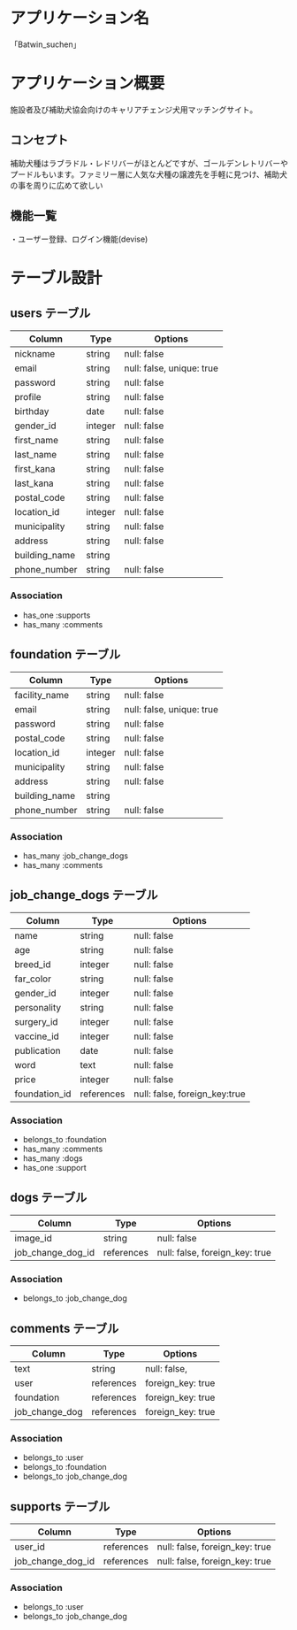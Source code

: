 # アプリケーション名
「Batwin_suchen」

# アプリケーション概要
施設者及び補助犬協会向けのキャリアチェンジ犬用マッチングサイト。

## コンセプト
補助犬種はラブラドル・レドリバーがほとんどですが、ゴールデンレトリバーやプードルもいます。ファミリー層に人気な犬種の譲渡先を手軽に見つけ、補助犬の事を周りに広めて欲しい

## 機能一覧
・ユーザー登録、ログイン機能(devise)



# テーブル設計

## users テーブル

| Column           | Type          | Options                   |
| ---------------- | ------------- | ------------------------- |
| nickname         | string        | null: false               |
| email            | string        | null: false, unique: true |
| password         | string        | null: false               |
| profile          | string        | null: false               |
| birthday         | date          | null: false               |
| gender_id        | integer       | null: false               |
| first_name       | string        | null: false               |
| last_name        | string        | null: false               |
| first_kana       | string        | null: false               |
| last_kana        | string        | null: false               |
| postal_code      | string        | null: false               |
| location_id      | integer       | null: false               |
| municipality     | string        | null: false               |
| address          | string        | null: false               |
| building_name    | string        |                           |
| phone_number     | string        | null: false               |

### Association

- has_one :supports
- has_many :comments

## foundation テーブル

| Column           | Type          | Options                   |
| ---------------- | ------------- | ------------------------- |
| facility_name    | string        | null: false               |
| email            | string        | null: false, unique: true |
| password         | string        | null: false               |
| postal_code      | string        | null: false               |
| location_id      | integer       | null: false               |
| municipality     | string        | null: false               |
| address          | string        | null: false               |
| building_name    | string        |                           |
| phone_number     | string        | null: false               |

### Association
- has_many :job_change_dogs
- has_many :comments

## job_change_dogs テーブル

| Column         | Type        | Options                       |
| -------------- | ----------- | ----------------------------- |
| name           | string      | null: false                   |
| age            | string      | null: false                   |
| breed_id       | integer     | null: false                   |
| far_color      | string      | null: false                   |
| gender_id      | integer     | null: false                   |
| personality    | string      | null: false                   |
| surgery_id     | integer     | null: false                   |
| vaccine_id     | integer     | null: false                   |
| publication    | date        | null: false                   |
| word           | text        | null: false                   |
| price          | integer     | null: false                   |
| foundation_id  | references  | null: false, foreign_key:true |

### Association

- belongs_to :foundation
- has_many :comments
- has_many :dogs
- has_one  :support


## dogs テーブル

| Column            | Type        | Options                        |
| ----------------- | ----------- | ------------------------------ |
| image_id          | string      | null: false                    |
| job_change_dog_id | references  | null: false, foreign_key: true |

### Association

- belongs_to :job_change_dog

## comments テーブル

| Column         | Type       |  Options           |
| -------------- | ---------- | ------------------ |
| text           | string     | null: false,       |
| user           | references | foreign_key: true  |
| foundation     | references | foreign_key: true  |
| job_change_dog | references | foreign_key: true  |

### Association

- belongs_to :user
- belongs_to :foundation
- belongs_to :job_change_dog

## supports テーブル

| Column           | Type        | Options                        |
| ---------------- | ----------- | ------------------------------ |
| user_id          | references  | null: false, foreign_key: true |
| job_change_dog_id| references  | null: false, foreign_key: true |


### Association

- belongs_to :user
- belongs_to :job_change_dog